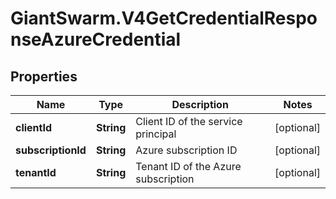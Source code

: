 # GiantSwarm.V4GetCredentialResponseAzureCredential

## Properties
Name | Type | Description | Notes
------------ | ------------- | ------------- | -------------
**clientId** | **String** | Client ID of the service principal | [optional] 
**subscriptionId** | **String** | Azure subscription ID | [optional] 
**tenantId** | **String** | Tenant ID of the Azure subscription | [optional] 


